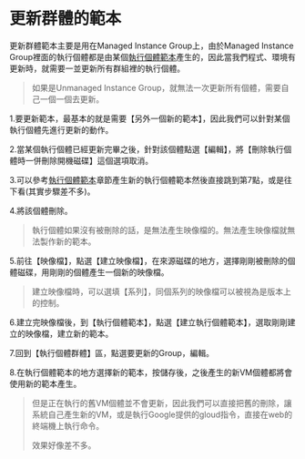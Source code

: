 # 更新群體的範本

更新群體範本主要是用在Managed Instance Group上，由於Managed Instance Group裡面的執行個體都是由某個[執行個體範本](/執行個體範本)產生的，因此當我們程式、環境有更新時，就需要一並更新所有群組裡的執行個體。

> 如果是Unmanaged Instance Group，就無法一次更新所有個體，需要自己一個一個去更新。

1.要更新範本，最基本的就是需要【另外一個新的範本】，因此我們可以針對某個執行個體先進行更新的動作。

2.當某個執行個體已經更新完畢之後，針對該個體點選【編輯】，將【刪除執行個體時一併刪除開機磁碟】這個選項取消。

3.可以參考[執行個體範本](/執行個體範本)章節產生新的執行個體範本然後直接跳到第7點，或是往下看\(其實步驟差不多\)。

4.將該個體刪除。

> 執行個體如果沒有被刪除的話，是無法產生映像檔的。無法產生映像檔就無法製作新的範本。

5.前往【映像檔】，點選【建立映像檔】，在來源磁碟的地方，選擇剛剛被刪除的個體磁碟，用剛剛的個體產生一個新的映像檔。

> 建立映像檔時，可以選填【系列】，同個系列的映像檔可以被視為是版本上的控制。

6.建立完映像檔後，到【執行個體範本】，點選【建立執行個體範本】，選取剛剛建立的映像檔，建立新的範本。

7.回到【執行個體群體】區，點選要更新的Group，編輯。

8.在執行個體範本的地方選擇新的範本，按儲存後，之後產生的新VM個體都將會使用新的範本產生。

> 但是正在執行的舊VM個體並不會更新，因此我們可以直接把舊的刪除，讓系統自己產生新的VM，或是執行Google提供的gloud指令，直接在web的終端機上執行命令。
>
> 效果好像差不多。



